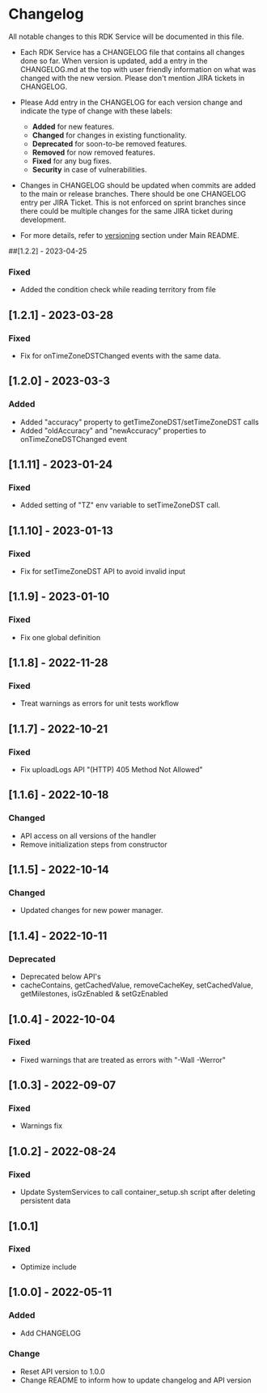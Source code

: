 # Changelog

All notable changes to this RDK Service will be documented in this file.

* Each RDK Service has a CHANGELOG file that contains all changes done so far. When version is updated, add a entry in the CHANGELOG.md at the top with user friendly information on what was changed with the new version. Please don't mention JIRA tickets in CHANGELOG. 

* Please Add entry in the CHANGELOG for each version change and indicate the type of change with these labels:
    * **Added** for new features.
    * **Changed** for changes in existing functionality.
    * **Deprecated** for soon-to-be removed features.
    * **Removed** for now removed features.
    * **Fixed** for any bug fixes.
    * **Security** in case of vulnerabilities.

* Changes in CHANGELOG should be updated when commits are added to the main or release branches. There should be one CHANGELOG entry per JIRA Ticket. This is not enforced on sprint branches since there could be multiple changes for the same JIRA ticket during development. 

* For more details, refer to [versioning](https://github.com/rdkcentral/rdkservices#versioning) section under Main README.

##[1.2.2] - 2023-04-25
### Fixed
- Added the condition check while reading territory from file

## [1.2.1] - 2023-03-28
### Fixed
- Fix for onTimeZoneDSTChanged events with the same data.

## [1.2.0] - 2023-03-3
### Added
- Added "accuracy" property to getTimeZoneDST/setTimeZoneDST calls
- Added "oldAccuracy" and "newAccuracy" properties to onTimeZoneDSTChanged event

## [1.1.11] - 2023-01-24
### Fixed
- Added setting of "TZ" env variable to setTimeZoneDST call.

## [1.1.10] - 2023-01-13
### Fixed
- Fix for setTimeZoneDST API to avoid invalid input 

## [1.1.9] - 2023-01-10
### Fixed
- Fix one global definition

## [1.1.8] - 2022-11-28
### Fixed
- Treat warnings as errors for unit tests workflow

## [1.1.7] - 2022-10-21
### Fixed
- Fix uploadLogs API "(HTTP) 405 Method Not Allowed"

## [1.1.6] - 2022-10-18
### Changed
- API access on all versions of the handler
- Remove initialization steps from constructor

## [1.1.5] - 2022-10-14
### Changed
- Updated changes for new power manager.

## [1.1.4] - 2022-10-11
### Deprecated
- Deprecated below API's
- cacheContains, getCachedValue, removeCacheKey, setCachedValue, getMilestones, isGzEnabled & setGzEnabled

## [1.0.4] - 2022-10-04
### Fixed
- Fixed warnings that are treated as errors with "-Wall -Werror"

## [1.0.3] - 2022-09-07
### Fixed
- Warnings fix

## [1.0.2] - 2022-08-24
### Fixed
- Update SystemServices to call container_setup.sh script after deleting persistent data

## [1.0.1]
### Fixed
- Optimize include

## [1.0.0] - 2022-05-11
### Added
- Add CHANGELOG

### Change
- Reset API version to 1.0.0
- Change README to inform how to update changelog and API version
